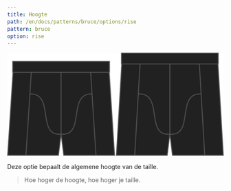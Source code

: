 ```yaml
---
title: Hoogte
path: /en/docs/patterns/bruce/options/rise
pattern: bruce
option: rise
---
```


![De optie voor hoogte bij Bruce](./rise.svg)

Deze optie bepaalt de algemene hoogte van de taille.

> Hoe hoger de hoogte, hoe hoger je taille.